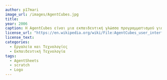 ```yaml
---
author: p17mari
image_url: /images/AgentCubes.jpg
title: 
year: 2006
caption: Η AgentCubes είναι μια εκπαιδευτική γλώσσα προγραμματισμού για παιδιά για τη δημιουργία τρισδιάστατων και 2Δ διαδικτυακών παιχνιδιών και προσομοιώσεων. Είναι οπτική γλώσσα προγραμματισμού που προσφέρει την δημιουργία οπτικών μέσων εμπνευσμένο από το AgentSheets που είχε βγέι το 1995 για τη διδασκαλία προγραμματισμού και σχετικών δεξιοτήτων τεχνολογίας πληροφοριών μέσω του σχεδιασμού παιχνιδιών.
license_url: "https://en.wikipedia.org/wiki/File:AgentCubes_user_interface.png" 
license_text: 
categories:
  - Εργαλεία και Τεχνολογίες
  - Εκπαιδευτική Τεχνολογία
tags:
  - AgentSheets
  - scratch
  - Logo
---
```

